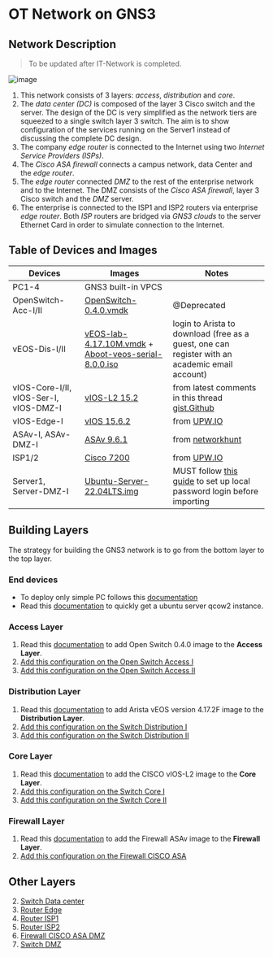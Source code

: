 # OT Network on GNS3

## Network Description

> To be updated after IT-Network is completed.

![image](https://user-images.githubusercontent.com/69375071/210197317-12a7553f-9dea-4a2c-9336-2f2b721b06b8.png)

1. This network consists of 3 layers: *access*, *distribution* and *core*.
2. The *data center (DC)* is composed of the layer 3 Cisco switch and the server. The design of the DC is very simplified as the network tiers are squeezed to a single switch layer 3 switch. The aim is to show configuration of the services running on the Server1 instead of discussing the complete DC design.
3. The company *edge router* is connected to the Internet using two *Internet Service Providers (ISPs)*.
4. The *Cisco ASA firewall* connects a campus network, data Center and the *edge router*.
5. The *edge router* connected *DMZ* to the rest of the enterprise network and to the Internet. The DMZ consists of the *Cisco ASA firewall*, layer 3 Cisco switch and the *DMZ* server.
6. The enterprise is connected to the ISP1 and ISP2 routers via enterprise *edge router*. Both *ISP* routers  are bridged via *GNS3 clouds* to the server Ethernet Card in order to simulate connection to the Internet.

## Table of Devices and Images

| Devices | Images | Notes |
| --- | --- | --- |
| PC1-4 | GNS3 built-in VPCS | |
| OpenSwitch-Acc-I/II | [OpenSwitch-0.4.0.vmdk](https://drive.google.com/open?id=1u5CPt9_JVOd-cGBNEzPoAaWV7Dibe8vW) | @Deprecated |
| vEOS-Dis-I/II | [vEOS-lab-4.17.10M.vmdk](https://www.arista.com/en/support/software-download) + [Aboot-veos-serial-8.0.0.iso](https://www.arista.com/en/support/software-download) | login to Arista to download (free as a guest, one can register with an academic email account) |
| vIOS-Core-I/II, vIOS-Ser-I, vIOS-DMZ-I | [vIOS-L2 15.2](https://drive.google.com/drive/folders/1Yo9V9vUJDkjWOtguarChq-nRKWoFT5m5) | from latest comments in this thread [gist.Github](https://gist.github.com/GustaveTsopmo/eb0512891a9bd9cd497d4fcbcd0efdc2) |
| vIOS-Edge-I | [vIOS 15.6.2](https://upw.io/9fe/vios-adventerprisek9-m-15.6.2T.qcow2) |from [UPW.IO](https://upw.io/9fe/vios-adventerprisek9-m-15.6.2T.qcow2)|
| ASAv-I, ASAv-DMZ-I | [ASAv 9.6.1](https://drive.google.com/drive/folders/1SO5uAsOoReus4qToCTYN-oNKYjc4n2Q8) | from [networkhunt](https://networkhunt.com/download/download-cisco-asav/) |
| ISP1/2 | [Cisco 7200](https://upw.io/4ui/c7200-advipservicesk9-mz.152-4.S5.image) | from [UPW.IO](https://upw.io/4ui/c7200-advipservicesk9-mz.152-4.S5.image) |
| Server1, Server-DMZ-I | [Ubuntu-Server-22.04LTS.img](https://cloud-images.ubuntu.com/jammy/current/jammy-server-cloudimg-amd64.img) | MUST follow [this guide](../Devices-Configurations/devices_images/Server/README.md) to set up local password login before importing |

## Building Layers

  The strategy for building the GNS3 network is to go from the bottom layer to the top layer.

### End devices

- To deploy only simple PC follows this [documentation](./../Devices-Configurations/devices_images/SimplePCs/README.md)
- Read this [documentation](../Devices-Configurations/devices_images/Server/README.md) to quickly get a ubuntu server qcow2 instance.

### Access Layer

1. Read this [documentation](./../Devices-Configurations/devices_images/Open_Switch_0.4.0/README.md) to add Open Switch 0.4.0 image to the **Access Layer**.
2. [Add this configuration on the Open Switch Access I](./../Devices-Configurations/config_files/OpenSwitch-Acc-I.txt)
3. [Add this configuration on the Open Switch Access II](./../Devices-Configurations/config_files/OpenSwitch-Acc-II.txt)

### Distribution Layer

1. Read this [documentation](./../Devices-Configurations/devices_images/Arista_vEOS_v4.17.2F/README.md) to add Arista vEOS version 4.17.2F image to the **Distribution Layer**.
2. [Add this configuration on the Switch Distribution I](./../Devices-Configurations/config_files/vEOS-DIS-I.txt)
3. [Add this configuration on the Switch Distribution II](./../Devices-Configurations/config_files/vEOS-DIS-II.txt)

### Core Layer

1. Read this [documentation](./../Devices-Configurations/devices_images/CISCO_vIOS-L2/README.md) to add the CISCO vIOS-L2 image to the **Core Layer**.
2. [Add this configuration on the Switch Core I](./../Devices-Configurations/config_files/vIOS-Core-I-1.txt)
3. [Add this configuration on the Switch Core II](./../Devices-Configurations/config_files/vIOS-Core-II-1.txt)

### Firewall Layer

1. Read this [documentation](./../Devices-Configurations/devices_images/ASAv/README.md) to add the Firewall ASAv image to the **Firewall Layer**.
2. [Add this configuration on the Firewall CISCO ASA](./../Devices-Configurations/config_files/vASA-I.txt)

## Other Layers

2. [Switch Data center](./../Devices-Configurations/config_files/vIOS-Serv-I.txt)
3. [Router Edge](./../Devices-Configurations/config_files/vIOS-EDGE-U.txt)
4. [Router ISP1](./../Devices-Configurations/config_files/ISP1.txt)
5. [Router ISP2](./../Devices-Configurations/config_files/ISP2.txt)
6. [Firewall CISCO ASA DMZ](./../Devices-Configurations/config_files/ASAv-DMZ-I.txt)
7. [Switch DMZ](./../Devices-Configurations/config_files/vIOS-DMZ-I.txt)
